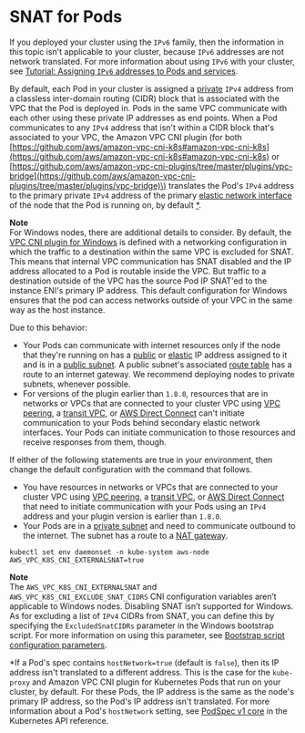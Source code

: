 # SNAT for Pods<a name="external-snat"></a>

If you deployed your cluster using the `IPv6` family, then the information in this topic isn't applicable to your cluster, because `IPv6` addresses are not network translated\. For more information about using `IPv6` with your cluster, see [Tutorial: Assigning `IPv6` addresses to Pods and services](cni-ipv6.md)\.

By default, each Pod in your cluster is assigned a [private](https://docs.aws.amazon.com/AWSEC2/latest/UserGuide/using-instance-addressing.html#concepts-private-addresses) `IPv4` address from a classless inter\-domain routing \(CIDR\) block that is associated with the VPC that the Pod is deployed in\. Pods in the same VPC communicate with each other using these private IP addresses as end points\. When a Pod communicates to any `IPv4` address that isn't within a CIDR block that's associated to your VPC, the Amazon VPC CNI plugin \(for both [https://github.com/aws/amazon-vpc-cni-k8s#amazon-vpc-cni-k8s](https://github.com/aws/amazon-vpc-cni-k8s#amazon-vpc-cni-k8s) or [https://github.com/aws/amazon-vpc-cni-plugins/tree/master/plugins/vpc-bridge](https://github.com/aws/amazon-vpc-cni-plugins/tree/master/plugins/vpc-bridge)\) translates the Pod's `IPv4` address to the primary private `IPv4` address of the primary [elastic network interface](https://docs.aws.amazon.com/AWSEC2/latest/UserGuide/using-eni.html#eni-basics) of the node that the Pod is running on, by default [\*](#snat-exception)\.

**Note**  
For Windows nodes, there are additional details to consider\. By default, the [VPC CNI plugin for Windows](https://github.com/aws/amazon-vpc-cni-plugins/tree/master/plugins/vpc-bridge) is defined with a networking configuration in which the traffic to a destination within the same VPC is excluded for SNAT\. This means that internal VPC communication has SNAT disabled and the IP address allocated to a Pod is routable inside the VPC\. But traffic to a destination outside of the VPC has the source Pod IP SNAT'ed to the instance ENI's primary IP address\. This default configuration for Windows ensures that the pod can access networks outside of your VPC in the same way as the host instance\.

Due to this behavior:
+ Your Pods can communicate with internet resources only if the node that they're running on has a [public](https://docs.aws.amazon.com/AWSEC2/latest/UserGuide/using-instance-addressing.html#concepts-public-addresses) or [elastic](https://docs.aws.amazon.com/vpc/latest/userguide/vpc-eips.html) IP address assigned to it and is in a [public subnet](https://docs.aws.amazon.com/vpc/latest/userguide/configure-subnets.html#subnet-basics)\. A public subnet's associated [route table](https://docs.aws.amazon.com/vpc/latest/userguide/VPC_Route_Tables.html) has a route to an internet gateway\. We recommend deploying nodes to private subnets, whenever possible\.
+ For versions of the plugin earlier than `1.8.0`, resources that are in networks or VPCs that are connected to your cluster VPC using [VPC peering](https://docs.aws.amazon.com/vpc/latest/peering/what-is-vpc-peering.html), a [transit VPC](https://docs.aws.amazon.com/whitepapers/latest/aws-vpc-connectivity-options/transit-vpc-option.html), or [AWS Direct Connect](https://docs.aws.amazon.com/directconnect/latest/UserGuide/Welcome.html) can't initiate communication to your Pods behind secondary elastic network interfaces\. Your Pods can initiate communication to those resources and receive responses from them, though\.

If either of the following statements are true in your environment, then change the default configuration with the command that follows\.
+ You have resources in networks or VPCs that are connected to your cluster VPC using [VPC peering](https://docs.aws.amazon.com/vpc/latest/peering/what-is-vpc-peering.html), a [transit VPC](https://docs.aws.amazon.com/whitepapers/latest/aws-vpc-connectivity-options/transit-vpc-option.html), or [AWS Direct Connect](https://docs.aws.amazon.com/directconnect/latest/UserGuide/Welcome.html) that need to initiate communication with your Pods using an `IPv4` address and your plugin version is earlier than `1.8.0`\.
+ Your Pods are in a [private subnet](https://docs.aws.amazon.com/vpc/latest/userguide/configure-subnets.html#subnet-basics) and need to communicate outbound to the internet\. The subnet has a route to a [NAT gateway](https://docs.aws.amazon.com/vpc/latest/userguide/vpc-nat-gateway.html)\.

```
kubectl set env daemonset -n kube-system aws-node AWS_VPC_K8S_CNI_EXTERNALSNAT=true
```

**Note**  
The `AWS_VPC_K8S_CNI_EXTERNALSNAT` and `AWS_VPC_K8S_CNI_EXCLUDE_SNAT_CIDRS` CNI configuration variables aren’t applicable to Windows nodes\. Disabling SNAT isn’t supported for Windows\. As for excluding a list of `IPv4` CIDRs from SNAT, you can define this by specifying the `ExcludedSnatCIDRs` parameter in the Windows bootstrap script\. For more information on using this parameter, see [Bootstrap script configuration parameters](eks-optimized-windows-ami.md#bootstrap-script-configuration-parameters)\.

 \*If a Pod's spec contains `hostNetwork=true` \(default is `false`\), then its IP address isn't translated to a different address\. This is the case for the `kube-proxy` and Amazon VPC CNI plugin for Kubernetes Pods that run on your cluster, by default\. For these Pods, the IP address is the same as the node's primary IP address, so the Pod's IP address isn't translated\. For more information about a Pod's `hostNetwork` setting, see [PodSpec v1 core](https://kubernetes.io/docs/reference/generated/kubernetes-api/v1.27/#podspec-v1-core) in the Kubernetes API reference\. 